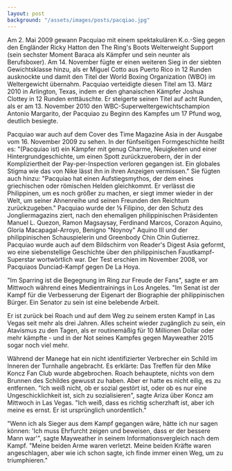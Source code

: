 ```yaml
---
layout: post
background: "/assets/images/posts/pacqiao.jpg"
---
```


Am 2. Mai 2009 gewann Pacquiao mit einem spektakulären K.o.-Sieg gegen den Engländer Ricky Hatton den The Ring's Boots Welterweight Support (sein sechster Moment Baraca als Kämpfer und sein neunter als Berufsboxer). Am 14. November fügte er einen weiteren Sieg in der siebten Gewichtsklasse hinzu, als er Miguel Cotto aus Puerto Rico in 12 Runden ausknockte und damit den Titel der World Boxing Organization (WBO) im Weltergewicht übernahm. Pacquiao verteidigte diesen Titel am 13. März 2010 in Arlington, Texas, indem er den ghanaischen Kämpfer Joshua Clottey in 12 Runden enttäuschte. Er steigerte seinen Titel auf acht Runden, als er am 13. November 2010 den WBC-Superweltergewichtschampion Antonio Margarito, der Pacquiao zu Beginn des Kampfes um 17 Pfund wog, deutlich besiegte.

Pacquiao war auch auf dem Cover des Time Magazine Asia in der Ausgabe vom 16. November 2009 zu sehen. In der fünfseitigen Formgeschichte heißt es: "(Pacquiao ist) ein Kämpfer mit genug Charme, Neuigkeiten und einer Hintergrundgeschichte, um einen Spott zurückzuerobern, der in der Kompliziertheit der Pay-per-Inspection verloren gegangen ist. Ein globales Stigma wie das von Nike lässt ihn in ihren Anzeigen vermissen." Sie fügten auch hinzu: "Pacquiao hat einen Aufstiegsmythos, der dem eines griechischen oder römischen Helden gleichkommt. Er verlässt die Philippinen, um es noch größer zu machen, er siegt immer wieder in der Welt, um seiner Ahnenreihe und seinen Freunden den Reichtum zurückzugeben." Pacquiao wurde der ⅛ Filipino, der den Schutz des Jongliermagazins ziert, nach den ehemaligen philippinischen Präsidenten Manuel L. Quezon, Ramon Magsaysay, Ferdinand Marcos, Corazon Aquino, Gloria Macapagal-Arroyo, Benigno "Noynoy" Aquino III und der philippinischen Schauspielerin und Greenbody Chin Chin Gutierrez. Pacquiao wurde auch auf dem Bildschirm von Reader's Digest Asia geformt, wo eine siebenstellige Geschichte über den philippinischen Faustkampf-Superstar wortwörtlich war. Der Test erschien im November 2008, vor Pacquiaos Dunciad-Kampf gegen De La Hoya.

"Im Sparring ist die Begegnung im Ring zur Freude der Fans", sagte er am Mittwoch während eines Medientrainings in Los Angeles. "Im Senat ist der Kampf für die Verbesserung der Eigenart der Biographie der philippinischen Bürger. Ein Senator zu sein ist eine belebende Arbeit.

Er ist zurück bei Roach und auf dem Weg zu seinem ersten Kampf in Las Vegas seit mehr als drei Jahren. Alles scheint wieder zugänglich zu sein, ein Atavismus zu den Tagen, als er routinemäßig für 10 Millionen Dollar oder mehr kämpfte - und in der Not seines Kampfes gegen Mayweather 2015 sogar noch viel mehr.

Während der Manege hat ein nicht identifizierter Verbrecher ein Schild im Inneren der Turnhalle angebracht. Es erklärte: Das Treffen für den Mike Koncz Fan Club wurde abgebrochen. Roach behauptete, nichts von dem Brunnen des Schildes gewusst zu haben. Aber er hatte es nicht eilig, es zu entfernen. "Ich weiß nicht, ob er sozial gestört ist, oder ob es nur eine Ungeschicklichkeit ist, sich zu sozialisieren", sagte Ariza über Koncz am Mittwoch in Las Vegas. "Ich weiß, dass es richtig scherzhaft ist, aber ich meine es ernst. Er ist ursprünglich unordentlich."

"Wenn ich als Sieger aus dem Kampf gegangen wäre, hätte ich nur sagen können: 'Ich muss Ehrfurcht zeigen und beweisen, dass er der bessere Mann war'", sagte Mayweather in seinem Informationsvergleich nach dem Kampf. "Meine beiden Arme waren verletzt. Meine beiden Kräfte waren angeschlagen, aber wie ich schon sagte, ich finde immer einen Weg, um zu triumphieren."
